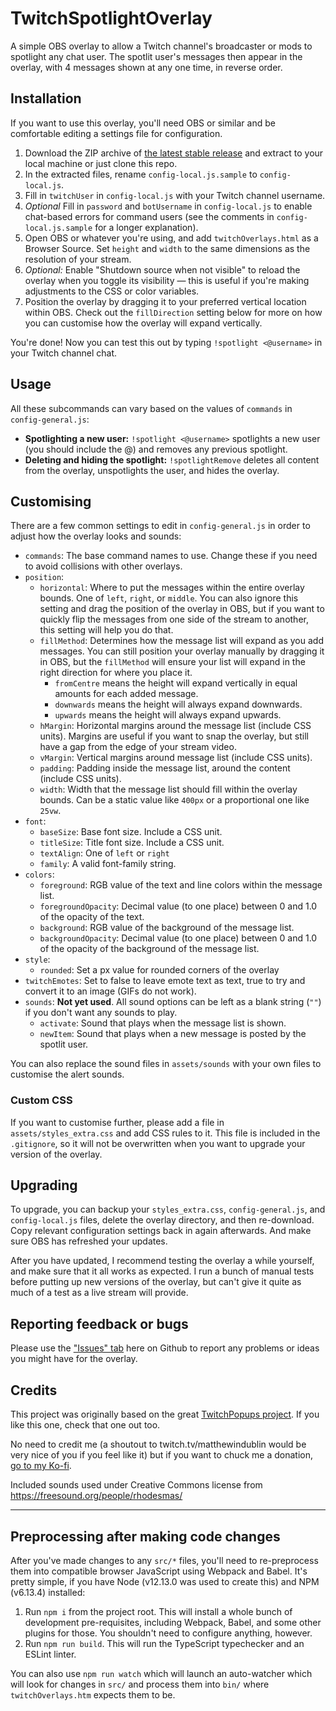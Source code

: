 # TwitchSpotlightOverlay

A simple OBS overlay to allow a Twitch channel's broadcaster or mods to spotlight any chat user. The spotlit user's messages then appear in the overlay, with 4 messages shown at any one time, in reverse order.

## Installation

If you want to use this overlay, you'll need OBS or similar and be comfortable editing a settings file for configuration.

1. Download the ZIP archive of [the latest stable release](https://github.com/matthewjohnston4/TwitchSpotlightOverlay/releases) and extract to your local machine or just clone this repo.
2. In the extracted files, rename `config-local.js.sample` to `config-local.js`.
3. Fill in `twitchUser` in `config-local.js` with your Twitch channel username.
4. _Optional_ Fill in `password` and `botUsername` in `config-local.js` to enable chat-based errors for command users (see the comments in `config-local.js.sample` for a longer explanation).
5. Open OBS or whatever you're using, and add `twitchOverlays.html` as a Browser Source. Set `height` and `width` to the same dimensions as the resolution of your stream.
6. _Optional:_ Enable "Shutdown source when not visible" to reload the overlay when you toggle its visibility — this is useful if you're making adjustments to the CSS or color variables.
7. Position the overlay by dragging it to your preferred vertical location within OBS. Check out the `fillDirection` setting below for more on how you can customise how the overlay will expand vertically.

You're done! Now you can test this out by typing `!spotlight <@username>` in your Twitch channel chat.

## Usage

All these subcommands can vary based on the values of `commands` in `config-general.js`:

- **Spotlighting a new user:**
  `!spotlight <@username>` spotlights a new user (you should include the @) and removes any previous spotlight.
- **Deleting and hiding the spotlight:**
  `!spotlightRemove` deletes all content from the overlay, unspotlights the user, and hides the overlay.

## Customising

There are a few common settings to edit in `config-general.js` in order to adjust how the overlay looks and sounds:

- `commands`: The base command names to use. Change these if you need to avoid collisions with other overlays.
- `position`:
  - `horizontal`: Where to put the messages within the entire overlay bounds. One of `left`, `right`, or `middle`. You can also ignore this setting and drag the position of the overlay in OBS, but if you want to quickly flip the messages from one side of the stream to another, this setting will help you do that.
  - `fillMethod`: Determines how the message list will expand as you add messages. You can still position your overlay manually by dragging it in OBS, but the `fillMethod` will ensure your list will expand in the right direction for where you place it.
    - `fromCentre` means the height will expand vertically in equal amounts for each added message.
    - `downwards` means the height will always expand downwards.
    - `upwards` means the height will always expand upwards.
  - `hMargin`: Horizontal margins around the message list (include CSS units). Margins are useful if you want to snap the overlay, but still have a gap from the edge of your stream video.
  - `vMargin`: Vertical margins around message list (include CSS units).
  - `padding`: Padding inside the message list, around the content (include CSS units).
  - `width`: Width that the message list should fill within the overlay bounds. Can be a static value like `400px` or a proportional one like `25vw`.
- `font`:
  - `baseSize`: Base font size. Include a CSS unit.
  - `titleSize`: Title font size. Include a CSS unit.
  - `textAlign`: One of `left` or `right`
  - `family`: A valid font-family string.
- `colors`:
  - `foreground`: RGB value of the text and line colors within the message list.
  - `foregroundOpacity`: Decimal value (to one place) between 0 and 1.0 of the opacity of the text.
  - `background`: RGB value of the background of the message list.
  - `backgroundOpacity`: Decimal value (to one place) between 0 and 1.0 of the opacity of the background of the message list.
- `style`:
  - `rounded`: Set a px value for rounded corners of the overlay
- `twitchEmotes`: Set to false to leave emote text as text, true to try and convert it to an image (GIFs do not work).
- `sounds`: **Not yet used**. All sound options can be left as a blank string (`""`) if you don't want any sounds to play.
  - `activate`: Sound that plays when the message list is shown.
  - `newItem`: Sound that plays when a new message is posted by the spotlit user.

You can also replace the sound files in `assets/sounds` with your own files to customise the alert sounds.

### Custom CSS

If you want to customise further, please add a file in `assets/styles_extra.css` and add CSS rules to it. This file is included in the `.gitignore`, so it will not be overwritten when you want to upgrade your version of the overlay.

## Upgrading

To upgrade, you can backup your `styles_extra.css`, `config-general.js`, and `config-local.js` files, delete the overlay directory, and then re-download. Copy relevant configuration settings back in again afterwards. And make sure OBS has refreshed your updates.

After you have updated, I recommend testing the overlay a while yourself, and make sure that it all works as expected. I run a bunch of manual tests before putting up new versions of the overlay, but can't give it quite as much of a test as a live stream will provide.

## Reporting feedback or bugs

Please use the ["Issues" tab](https://github.com/matthewjohnston4/TwitchListOverlay/issues) here on Github to report any problems or ideas you might have for the overlay.

## Credits

This project was originally based on the great [TwitchPopups project](https://github.com/DaftLimmy/TwitchPopups). If you like this one, check that one out too.

No need to credit me (a shoutout to twitch.tv/matthewindublin would be very nice of you if you feel like it) but if you want to chuck me a donation, [go to my Ko-fi](https://ko-fi.com/matthewathome).

Included sounds used under Creative Commons license from https://freesound.org/people/rhodesmas/

---

## Preprocessing after making code changes

After you've made changes to any `src/*` files, you'll need to re-preprocess them into compatible browser JavaScript using Webpack and Babel. It's pretty simple, if you have Node (v12.13.0 was used to create this) and NPM (v6.13.4) installed:

1. Run `npm i` from the project root. This will install a whole bunch of development pre-requisites, including Webpack, Babel, and some other plugins for those. You shouldn't need to configure anything, however.
2. Run `npm run build`. This will run the TypeScript typechecker and an ESLint linter.

You can also use `npm run watch` which will launch an auto-watcher which will look for changes in `src/` and process them into `bin/` where `twitchOverlays.htm` expects them to be.
